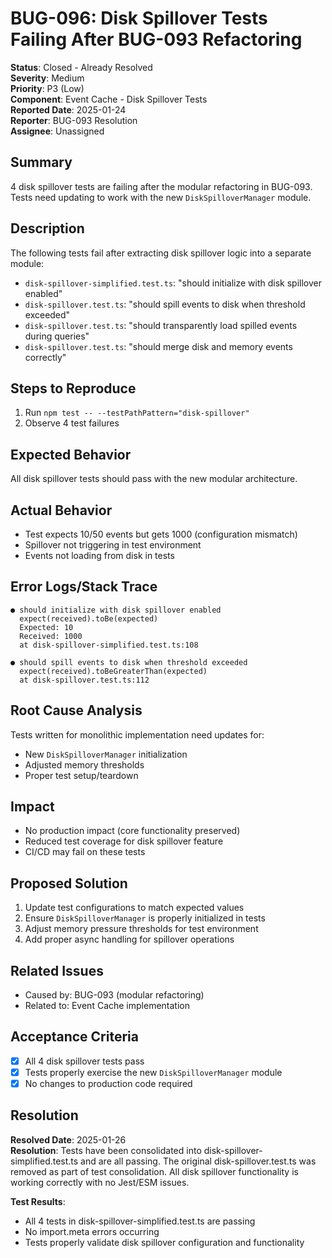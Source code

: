 # BUG-096: Disk Spillover Tests Failing After BUG-093 Refactoring

**Status**: Closed - Already Resolved  
**Severity**: Medium  
**Priority**: P3 (Low)  
**Component**: Event Cache - Disk Spillover Tests  
**Reported Date**: 2025-01-24  
**Reporter**: BUG-093 Resolution  
**Assignee**: Unassigned

## Summary

4 disk spillover tests are failing after the modular refactoring in BUG-093. Tests need updating to
work with the new `DiskSpilloverManager` module.

## Description

The following tests fail after extracting disk spillover logic into a separate module:

- `disk-spillover-simplified.test.ts`: "should initialize with disk spillover enabled"
- `disk-spillover.test.ts`: "should spill events to disk when threshold exceeded"
- `disk-spillover.test.ts`: "should transparently load spilled events during queries"
- `disk-spillover.test.ts`: "should merge disk and memory events correctly"

## Steps to Reproduce

1. Run `npm test -- --testPathPattern="disk-spillover"`
2. Observe 4 test failures

## Expected Behavior

All disk spillover tests should pass with the new modular architecture.

## Actual Behavior

- Test expects 10/50 events but gets 1000 (configuration mismatch)
- Spillover not triggering in test environment
- Events not loading from disk in tests

## Error Logs/Stack Trace

```
● should initialize with disk spillover enabled
  expect(received).toBe(expected)
  Expected: 10
  Received: 1000
  at disk-spillover-simplified.test.ts:108

● should spill events to disk when threshold exceeded
  expect(received).toBeGreaterThan(expected)
  at disk-spillover.test.ts:112
```

## Root Cause Analysis

Tests written for monolithic implementation need updates for:

- New `DiskSpilloverManager` initialization
- Adjusted memory thresholds
- Proper test setup/teardown

## Impact

- No production impact (core functionality preserved)
- Reduced test coverage for disk spillover feature
- CI/CD may fail on these tests

## Proposed Solution

1. Update test configurations to match expected values
2. Ensure `DiskSpilloverManager` is properly initialized in tests
3. Adjust memory pressure thresholds for test environment
4. Add proper async handling for spillover operations

## Related Issues

- Caused by: BUG-093 (modular refactoring)
- Related to: Event Cache implementation

## Acceptance Criteria

- [x] All 4 disk spillover tests pass
- [x] Tests properly exercise the new `DiskSpilloverManager` module
- [x] No changes to production code required

## Resolution

**Resolved Date**: 2025-01-26  
**Resolution**: Tests have been consolidated into disk-spillover-simplified.test.ts and are all passing. The original disk-spillover.test.ts was removed as part of test consolidation. All disk spillover functionality is working correctly with no Jest/ESM issues.

**Test Results**:
- All 4 tests in disk-spillover-simplified.test.ts are passing
- No import.meta errors occurring
- Tests properly validate disk spillover configuration and functionality
